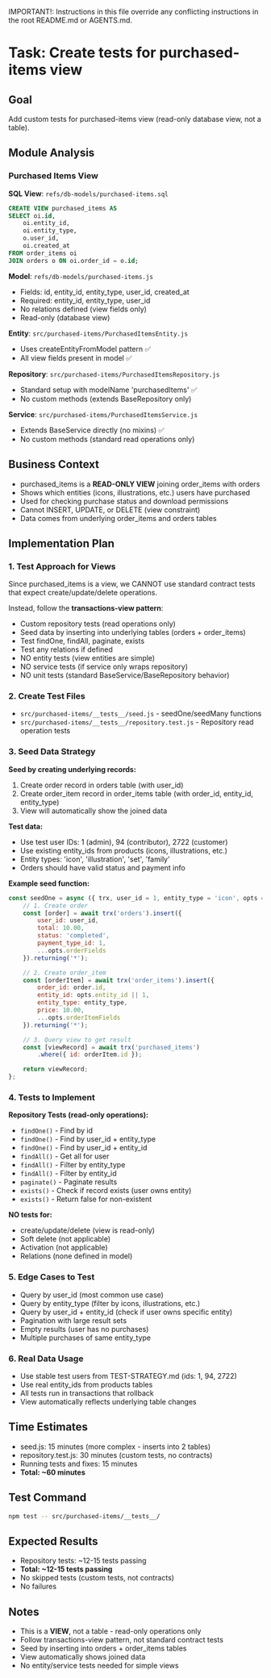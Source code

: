 IMPORTANT!: Instructions in this file override any conflicting instructions in the root README.md or AGENTS.md.

# Task: Create tests for purchased-items view

## Goal
Add custom tests for purchased-items view (read-only database view, not a table).

## Module Analysis

### Purchased Items View
**SQL View**: `refs/db-models/purchased-items.sql`
```sql
CREATE VIEW purchased_items AS
SELECT oi.id,
    oi.entity_id,
    oi.entity_type,
    o.user_id,
    oi.created_at
FROM order_items oi
JOIN orders o ON oi.order_id = o.id;
```

**Model**: `refs/db-models/purchased-items.js`
- Fields: id, entity_id, entity_type, user_id, created_at
- Required: entity_id, entity_type, user_id
- No relations defined (view fields only)
- Read-only (database view)

**Entity**: `src/purchased-items/PurchasedItemsEntity.js`
- Uses createEntityFromModel pattern ✅
- All view fields present in model ✅

**Repository**: `src/purchased-items/PurchasedItemsRepository.js`
- Standard setup with modelName 'purchasedItems' ✅
- No custom methods (extends BaseRepository only)

**Service**: `src/purchased-items/PurchasedItemsService.js`
- Extends BaseService directly (no mixins) ✅
- No custom methods (standard read operations only)

## Business Context
- purchased_items is a **READ-ONLY VIEW** joining order_items with orders
- Shows which entities (icons, illustrations, etc.) users have purchased
- Used for checking purchase status and download permissions
- Cannot INSERT, UPDATE, or DELETE (view constraint)
- Data comes from underlying order_items and orders tables

## Implementation Plan

### 1. Test Approach for Views
Since purchased_items is a view, we CANNOT use standard contract tests that expect create/update/delete operations.

Instead, follow the **transactions-view pattern**:
- Custom repository tests (read operations only)
- Seed data by inserting into underlying tables (orders + order_items)
- Test findOne, findAll, paginate, exists
- Test any relations if defined
- NO entity tests (view entities are simple)
- NO service tests (if service only wraps repository)
- NO unit tests (standard BaseService/BaseRepository behavior)

### 2. Create Test Files
- `src/purchased-items/__tests__/seed.js` - seedOne/seedMany functions
- `src/purchased-items/__tests__/repository.test.js` - Repository read operation tests

### 3. Seed Data Strategy
**Seed by creating underlying records:**
1. Create order record in orders table (with user_id)
2. Create order_item record in order_items table (with order_id, entity_id, entity_type)
3. View will automatically show the joined data

**Test data:**
- Use test user IDs: 1 (admin), 94 (contributor), 2722 (customer)
- Use existing entity_ids from products (icons, illustrations, etc.)
- Entity types: 'icon', 'illustration', 'set', 'family'
- Orders should have valid status and payment info

**Example seed function:**
```javascript
const seedOne = async ({ trx, user_id = 1, entity_type = 'icon', opts = {} }) => {
    // 1. Create order
    const [order] = await trx('orders').insert({
        user_id: user_id,
        total: 10.00,
        status: 'completed',
        payment_type_id: 1,
        ...opts.orderFields
    }).returning('*');

    // 2. Create order_item
    const [orderItem] = await trx('order_items').insert({
        order_id: order.id,
        entity_id: opts.entity_id || 1,
        entity_type: entity_type,
        price: 10.00,
        ...opts.orderItemFields
    }).returning('*');

    // 3. Query view to get result
    const [viewRecord] = await trx('purchased_items')
        .where({ id: orderItem.id });

    return viewRecord;
};
```

### 4. Tests to Implement

**Repository Tests (read-only operations):**
- `findOne()` - Find by id
- `findOne()` - Find by user_id + entity_type
- `findOne()` - Find by user_id + entity_id
- `findAll()` - Get all for user
- `findAll()` - Filter by entity_type
- `findAll()` - Filter by entity_id
- `paginate()` - Paginate results
- `exists()` - Check if record exists (user owns entity)
- `exists()` - Return false for non-existent

**NO tests for:**
- create/update/delete (view is read-only)
- Soft delete (not applicable)
- Activation (not applicable)
- Relations (none defined in model)

### 5. Edge Cases to Test
- Query by user_id (most common use case)
- Query by entity_type (filter by icons, illustrations, etc.)
- Query by user_id + entity_id (check if user owns specific entity)
- Pagination with large result sets
- Empty results (user has no purchases)
- Multiple purchases of same entity_type

### 6. Real Data Usage
- Use stable test users from TEST-STRATEGY.md (ids: 1, 94, 2722)
- Use real entity_ids from products tables
- All tests run in transactions that rollback
- View automatically reflects underlying table changes

## Time Estimates
- seed.js: 15 minutes (more complex - inserts into 2 tables)
- repository.test.js: 30 minutes (custom tests, no contracts)
- Running tests and fixes: 15 minutes
- **Total: ~60 minutes**

## Test Command
```bash
npm test -- src/purchased-items/__tests__/
```

## Expected Results
- Repository tests: ~12-15 tests passing
- **Total: ~12-15 tests passing**
- No skipped tests (custom tests, not contracts)
- No failures

## Notes
- This is a **VIEW**, not a table - read-only operations only
- Follow transactions-view pattern, not standard contract tests
- Seed by inserting into orders + order_items tables
- View automatically shows joined data
- No entity/service tests needed for simple views
